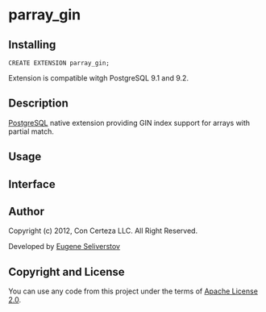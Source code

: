 parray_gin
==============

Installing
----------

    CREATE EXTENSION parray_gin;

Extension is compatible witgh PostgreSQL 9.1 and 9.2.

Description
-----------

[PostgreSQL](http://www.postgresql.org/) native extension providing GIN index support for arrays with partial match.

Usage
-----


Interface
---------


Author
------

Copyright (c) 2012, Con Certeza LLC. All Right Reserved.

Developed by [Eugene Seliverstov](theirix@concerteza.ru)

Copyright and License
---------------------

You can use any code from this project under the terms of [Apache License 2.0](http://www.apache.org/licenses/LICENSE-2.0).
